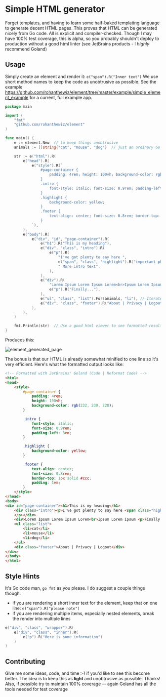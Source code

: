 # Simple HTML generator
Forget templates, and having to learn some half-baked templating language to generate decent HTML pages.
This proves that HTML can be generated nicely from Go code. All is explicit and compiler-checked.
Though I may have 100% test coverage, this is alpha, so you probably shouldn't deploy to production without a good html linter (see JetBrains products - I *highly* recommend Goland)

## Usage
Simply create an element and render it: `e("span").R("Inner text")`
We use short method names to keep the code as unobtrusive as possible.
See the example https://github.com/rohanthewiz/element/tree/master/example/simple_element_example for a current, full example app.

```go
package main

import (
	"fmt"
	"github.com/rohanthewiz/element"
)

func main() {
    e := element.New  // to keep things unobtrusive
    animals := []string{"cat", "mouse", "dog"}  // just an ordinary Go slice

    str := e("html").R(
        e("head").R(
            e("style").R(`
                #page-container {
                    padding: 4rem; height: 100vh; background-color: rgb(232, 230, 228);
                }
                .intro {
                    font-style: italic; font-size: 0.9rem; padding-left: 3em;
                }
                .highlight {
                    background-color: yellow;
                }			
                .footer {
                    text-align: center; font-size: 0.8rem; border-top: 1px solid #ccc; padding: 1em;
                }
            `), 
        ),
        e("body").R(
            e("div", "id", "page-container").R(
                e("h1").R("This is my heading"),
                e("div", "class", "intro").R(
                    e("p").R(
                        "I've got plenty to say here ",
                        e("span", "class", "highlight").R("important phrase!"),
                        " More intro text",
                    ),
                ),
                e("div").R(
                    "Lorem Ipsum Lorem Ipsum Lorem<br>Ipsum Lorem Ipsum ",
                    e("p").R("Finally..."),
                ),
                e("ul", "class", "list").For(animals, "li"), // Iterate my slice - move over Angular!
                e("div", "class", "footer").R("About | Privacy | Logout"),
            ),
        ),
    )

    fmt.Println(str)  // Use a good html viewer to see formatted result
}
```

Produces this:

![element_generated_page](https://user-images.githubusercontent.com/1130495/32986574-dc894b08-cc9a-11e7-82eb-f62fffb84895.png)

The bonus is that our HTML is already somewhat minified to one line so it's very efficient.
Here's what the formatted output looks like:

```html
<!-- Formatted with JetBrains' Goland (Code | Reformat Code) -->
<html>
<head>
    <style>
        #page-container {
            padding: 4rem;
            height: 100vh;
            background-color: rgb(232, 230, 228);
        }

        .intro {
            font-style: italic;
            font-size: 0.9rem;
            padding-left: 3em;
        }

        .highlight {
            background-color: yellow;
        }

        .footer {
            text-align: center;
            font-size: 0.8rem;
            border-top: 1px solid #ccc;
            padding: 1em;
        }
    </style>
</head>
<body>
<div id="page-container"><h1>This is my heading</h1>
    <div class="intro"><p>I've got plenty to say here <span class="highlight">important phrase!</span> More intro text
    </p></div>
    <div>Lorem Ipsum Lorem Ipsum Lorem<br>Ipsum Lorem Ipsum <p>Finally...</p></div>
    <ul class="list">
        <li>cat</li>
        <li>mouse</li>
        <li>dog</li>
    </ul>
    <div class="footer">About | Privacy | Logout</div>
</div>
</body>
</html>
```

## Style Hints
It's Go code man, `go fmt` as you please. I do suggest a couple things though.

* If you are rendering a short inner text for the element, keep that on one line: `e("span").R("please note")`
* If you are rendering multiple items, especially nested elements, break the render into multiple lines

```go
e("div", "class", "wrapper").R(
	e("div", "class", "inner").R(
		e("p").R("Here is some information")
	)
)
```

## Contributing
Give me some ideas, code, and time :-) if you'd like to see this become better.
The idea is to keep this as **light** and unobtrusive as possible. Thanks!
Also, if possible try to maintain 100% coverage -- again Goland has all the tools needed for test coverage